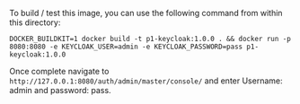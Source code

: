 To build / test this image, you can use the following command from within this directory:

`DOCKER_BUILDKIT=1 docker build -t p1-keycloak:1.0.0 . && docker run -p 8080:8080 -e KEYCLOAK_USER=admin -e KEYCLOAK_PASSWORD=pass p1-keycloak:1.0.0`

Once complete navigate to `http://127.0.0.1:8080/auth/admin/master/console/` and enter Username: admin and password: pass.